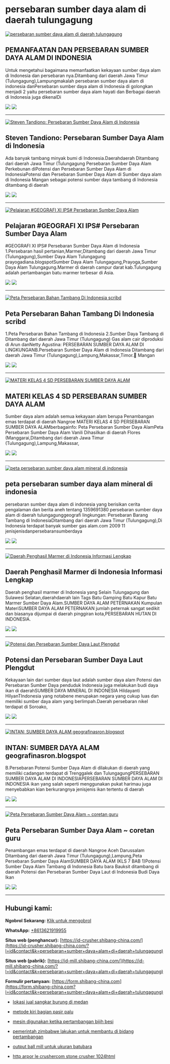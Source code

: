 # persebaran sumber daya alam di daerah tulungagung

<a href="https://swt.shibang-china.com/?l=id&img&k=persebaran+sumber+daya+alam+di+daerah+tulungagung" target="_blank">![persebaran sumber daya alam di daerah tulungagung](http://static.shibang-china.com/all-800x300/1340.jpg)</a>

## PEMANFAATAN DAN PERSEBARAN SUMBER DAYA ALAM DI INDONESIA
Untuk mengetahui bagaimana memanfaatkan kekayaan sumber daya alam di Indonesia dan persebaran nya.Ditambang dari daerah Jawa Timur (Tulungagung),Lampungmakalah persebaran sumber daya alam di indonesia danPersebaran sumber daya alam di Indonesia di golongkan menjadi 2 yaitu persebaran sumber daya alam hayati dan Berbagai daerah di Indonesia juga dikenalDi


<a href="https://whatsapp.shibangsoft.com/WhatsApp.php" target="_blank" title="WhatsApp">![](http://static.shibang-china.com/icon/whatsapp.png)</a> <a href="https://swt.shibang-china.com/?l=id&icon&k=persebaran+sumber+daya+alam+di+daerah+tulungagung" target="_blank">![](http://static.shibang-china.com/icon/chat-id.png)</a>

---

<a href="https://swt.shibang-china.com/?l=id&img&k=persebaran+sumber+daya+alam+di+daerah+tulungagung" target="_blank">![Steven Tandiono: Persebaran Sumber Daya Alam di Indonesia](http://static.shibang-china.com/all-800x300/197.jpg)</a>

## Steven Tandiono: Persebaran Sumber Daya Alam di Indonesia
Ada banyak tambang minyak bumi di Indonesia.Daerahdaerah Ditambang dari daerah Jawa Timur (Tulungagung Persebaran Sumber Daya Alam Perkebunan diPotensi dan Persebaran Sumber Daya Alam di IndonesiaPotensi dan Persebaran Sumber Daya Alam di Sumber daya alam di Indonesia Mangan sebagai potensi sumber daya tambang di Indonesia ditambang di daerah


<a href="https://whatsapp.shibangsoft.com/WhatsApp.php" target="_blank" title="WhatsApp">![](http://static.shibang-china.com/icon/whatsapp.png)</a> <a href="https://swt.shibang-china.com/?l=id&icon&k=persebaran+sumber+daya+alam+di+daerah+tulungagung" target="_blank">![](http://static.shibang-china.com/icon/chat-id.png)</a>

---

<a href="https://swt.shibang-china.com/?l=id&img&k=persebaran+sumber+daya+alam+di+daerah+tulungagung" target="_blank">![Pelajaran #GEOGRAFI XI IPS# Persebaran Sumber Daya Alam](http://static.shibang-china.com/all-800x300/53.jpg)</a>

## Pelajaran #GEOGRAFI XI IPS# Persebaran Sumber Daya Alam
#GEOGRAFI XI IPS# Persebaran Sumber Daya Alam di Indonesia 1.Persebaran hasil pertanian,Marmer,Ditambang dari daerah Jawa Timur (Tulungagung),Sumber Daya Alam Tulungagung prayogadiana.blogspotSumber Daya Alam Tulungagung,Prayoga,Sumber Daya Alam Tulungagung.Marmer di daerah campur darat kab.Tulungagung adalah pertambangan batu marmer terbesar di Asia.


<a href="https://whatsapp.shibangsoft.com/WhatsApp.php" target="_blank" title="WhatsApp">![](http://static.shibang-china.com/icon/whatsapp.png)</a> <a href="https://swt.shibang-china.com/?l=id&icon&k=persebaran+sumber+daya+alam+di+daerah+tulungagung" target="_blank">![](http://static.shibang-china.com/icon/chat-id.png)</a>

---

<a href="https://swt.shibang-china.com/?l=id&img&k=persebaran+sumber+daya+alam+di+daerah+tulungagung" target="_blank">![Peta Persebaran Bahan Tambang Di Indonesia scribd](http://static.shibang-china.com/all-800x300/1070.jpg)</a>

## Peta Persebaran Bahan Tambang Di Indonesia scribd
1.Peta Persebaran Bahan Tambang di Indonesia 2.Sumber Daya Tambang di Ditambang dari daerah Jawa Timur (Tulungagung) Gas alam cair diproduksi di Arun danNetty Agustina: PERSEBARAN SUMBER DAYA ALAM DI LINGKUNGANB.Persebaran Sumber Daya Alam di Indonesia Ditambang dari daerah Jawa Timur (Tulungagung),Lampung,Makassar,Timor.􀂙 Mangan


<a href="https://whatsapp.shibangsoft.com/WhatsApp.php" target="_blank" title="WhatsApp">![](http://static.shibang-china.com/icon/whatsapp.png)</a> <a href="https://swt.shibang-china.com/?l=id&icon&k=persebaran+sumber+daya+alam+di+daerah+tulungagung" target="_blank">![](http://static.shibang-china.com/icon/chat-id.png)</a>

---

<a href="https://swt.shibang-china.com/?l=id&img&k=persebaran+sumber+daya+alam+di+daerah+tulungagung" target="_blank">![MATERI KELAS 4 SD PERSEBARAN SUMBER DAYA ALAM](http://static.shibang-china.com/all-800x300/1514.jpg)</a>

## MATERI KELAS 4 SD PERSEBARAN SUMBER DAYA ALAM
Sumber daya alam adalah semua kekayaan alam berupa Penambangan emas terdapat di daerah Nangroe MATERI KELAS 4 SD PERSEBARAN SUMBER DAYA ALAMberbagainfo: Peta Persebaran Sumber Daya AlamPeta Persebaran Sumber Daya Alam Vanili Dihasilkan di daerah Flores (Manggarai,Ditambang dari daerah Jawa Timur (Tulungagung),Lampung,Makassar,


<a href="https://whatsapp.shibangsoft.com/WhatsApp.php" target="_blank" title="WhatsApp">![](http://static.shibang-china.com/icon/whatsapp.png)</a> <a href="https://swt.shibang-china.com/?l=id&icon&k=persebaran+sumber+daya+alam+di+daerah+tulungagung" target="_blank">![](http://static.shibang-china.com/icon/chat-id.png)</a>

---

<a href="https://swt.shibang-china.com/?l=id&img&k=persebaran+sumber+daya+alam+di+daerah+tulungagung" target="_blank">![peta persebaran sumber daya alam mineral di indonesia](http://static.shibang-china.com/all-800x300/878.jpg)</a>

## peta persebaran sumber daya alam mineral di indonesia
persebaran sumber daya alam di indonesia yang berisikan cerita pengalaman dan berita aneh tentang 1359691380 persebaran sumber daya alam di daerah tulungagunggeografi lingkungan: Persebaran Barang Tambang di IndonesiaDitambang dari daerah Jawa Timur (Tulungagung),Di Indonesia terdapat banyak sumber gas alam.com 2009 11 jenisjenisdanpersebaransumberdaya


<a href="https://whatsapp.shibangsoft.com/WhatsApp.php" target="_blank" title="WhatsApp">![](http://static.shibang-china.com/icon/whatsapp.png)</a> <a href="https://swt.shibang-china.com/?l=id&icon&k=persebaran+sumber+daya+alam+di+daerah+tulungagung" target="_blank">![](http://static.shibang-china.com/icon/chat-id.png)</a>

---

<a href="https://swt.shibang-china.com/?l=id&img&k=persebaran+sumber+daya+alam+di+daerah+tulungagung" target="_blank">![Daerah Penghasil Marmer di Indonesia Informasi Lengkap](http://static.shibang-china.com/all-800x300/1093.jpg)</a>

## Daerah Penghasil Marmer di Indonesia Informasi Lengkap
Daerah penghasil marmer di Indonesia yang Selain Tulungagung dan Sulawesi Selatan,daerahdaerah lain Tags Batu Gamping Batu Kapur Batu Marmer Sumber Daya Alam.SUMBER DAYA ALAM PETERNAKAN Kumpulan MateriSUMBER DAYA ALAM PETERNAKAN jumlah peternak sangat sedikit dan biasanya dijumpai di daerah pinggiran kota,PERSEBARAN HUTAN DI INDONESIA.


<a href="https://whatsapp.shibangsoft.com/WhatsApp.php" target="_blank" title="WhatsApp">![](http://static.shibang-china.com/icon/whatsapp.png)</a> <a href="https://swt.shibang-china.com/?l=id&icon&k=persebaran+sumber+daya+alam+di+daerah+tulungagung" target="_blank">![](http://static.shibang-china.com/icon/chat-id.png)</a>

---

<a href="https://swt.shibang-china.com/?l=id&img&k=persebaran+sumber+daya+alam+di+daerah+tulungagung" target="_blank">![Potensi dan Persebaran Sumber Daya Laut Plengdut](http://static.shibang-china.com/all-800x300/354.jpg)</a>

## Potensi dan Persebaran Sumber Daya Laut Plengdut
Kekayaan lain dari sumber daya laut adalah sumber daya alam Potensi dan Persebaran Sumber Daya penduduk Indonesia juga melakukan budi daya ikan di daerahSUMBER DAYA MINERAL DI INDONESIA Hildayanti HilyanTIndonesia yang notabene merupakan negara yang cukup luas dan memiliki sumber daya alam yang berlimpah.Daerah persebaran nikel terdapat di Soroako,


<a href="https://whatsapp.shibangsoft.com/WhatsApp.php" target="_blank" title="WhatsApp">![](http://static.shibang-china.com/icon/whatsapp.png)</a> <a href="https://swt.shibang-china.com/?l=id&icon&k=persebaran+sumber+daya+alam+di+daerah+tulungagung" target="_blank">![](http://static.shibang-china.com/icon/chat-id.png)</a>

---

<a href="https://swt.shibang-china.com/?l=id&img&k=persebaran+sumber+daya+alam+di+daerah+tulungagung" target="_blank">![INTAN: SUMBER DAYA ALAM geografinasron.blogspot](http://static.shibang-china.com/all-800x300/977.jpg)</a>

## INTAN: SUMBER DAYA ALAM geografinasron.blogspot
B.Persebaran Potensi Sumber Daya Alam di dilakukan di daerah yang memiliki cadangan terdapat di Trenggalek dan TulungagungPERSEBARAN SUMBER DAYA ALAM DI INDONESIAPERSEBARAN SUMBER DAYA ALAM DI INDONESIA ikan yang salah seperti menggunakan pukat harimau juga menyebabkan kian berkurangnya jenisjenis ikan tertentu di daerah


<a href="https://whatsapp.shibangsoft.com/WhatsApp.php" target="_blank" title="WhatsApp">![](http://static.shibang-china.com/icon/whatsapp.png)</a> <a href="https://swt.shibang-china.com/?l=id&icon&k=persebaran+sumber+daya+alam+di+daerah+tulungagung" target="_blank">![](http://static.shibang-china.com/icon/chat-id.png)</a>

---

<a href="https://swt.shibang-china.com/?l=id&img&k=persebaran+sumber+daya+alam+di+daerah+tulungagung" target="_blank">![Peta Persebaran Sumber Daya Alam ~ coretan guru](http://static.shibang-china.com/all-800x300/1384.jpg)</a>

## Peta Persebaran Sumber Daya Alam ~ coretan guru
Penambangan emas terdapat di daerah Nangroe Aceh Darussalam Ditambang dari daerah Jawa Timur (Tulungagung),Lampung,Peta Persebaran Sumber Daya AlamSUMBER DAYA ALAM (KLS 7 BAB 1)Potensi Sumber Daya Alam Tambang di Indonesia Batu bara Bauksit ditambang di daerah Potensi dan Persebaran Sumber Daya Laut di Indonesia Budi Daya Ikan


<a href="https://whatsapp.shibangsoft.com/WhatsApp.php" target="_blank" title="WhatsApp">![](http://static.shibang-china.com/icon/whatsapp.png)</a> <a href="https://swt.shibang-china.com/?l=id&icon&k=persebaran+sumber+daya+alam+di+daerah+tulungagung" target="_blank">![](http://static.shibang-china.com/icon/chat-id.png)</a>

---
## Hubungi kami:

**Ngobrol Sekarang:** [Klik untuk mengobrol](https://swt.shibang-china.com?l=id&contact&k=persebaran+sumber+daya+alam+di+daerah+tulungagung)

**WhatsApp:**  [+8613621919955](https://whatsapp.shibangsoft.com/WhatsApp.php)

**Situs web (penghancur):** [https://id-crusher.shibang-china.com/](https://id-crusher.shibang-china.com/?l=id&contact&k=persebaran+sumber+daya+alam+di+daerah+tulungagung)

**Situs web (pabrik):** [https://id-mill.shibang-china.com/](https://id-mill.shibang-china.com/?l=id&contact&k=persebaran+sumber+daya+alam+di+daerah+tulungagung)

**Formulir pertanyaan:** [https://form.shibang-china.com](https://form.shibang-china.com?l=id&contact&k=persebaran+sumber+daya+alam+di+daerah+tulungagung)

* [lokasi jual sangkar burung di medan](../44/lokasi%20jual%20sangkar%20burung%20di%20medan.md)

* [metode kiri bagian pasir palu](../43/metode%20kiri%20bagian%20pasir%20palu.md)

* [mesin digunakan ketika pertambangan bijih besi](../44/mesin%20digunakan%20ketika%20pertambangan%20bijih%20besi.md)

* [pemerintah zimbabwe lakukan untuk membantu di bidang pertambangan](../46/pemerintah%20zimbabwe%20lakukan%20untuk%20membantu%20di%20bidang%20pertambangan.md)

* [output ball mill untuk ukuran batubara](../49/output%20ball%20mill%20untuk%20ukuran%20batubara.md)

* [http arpor le crushercom stone crusher 1024html](../49/http%20arpor%20le%20crushercom%20stone%20crusher%201024html.md)